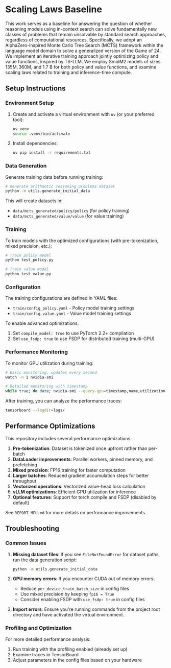 # Scaling Laws Baseline

This work serves as a baseline for answering the question of whether reasoning models using in-context search can solve fundamentally new classes of problems that remain unsolvable by standard search approaches, regardless of computational resources. Specifically, we adopt an AlphaZero-inspired Monte Carlo Tree Search (MCTS) framework within the language model domain to solve a generalized version of the Game of 24. We implement an iterative training approach jointly optimizing policy and value functions, inspired by TS-LLM. We employ SmolM2 models of sizes $135 \mathrm{M}, 360 \mathrm{M}$, and 1.7 B for both policy and value functions, and examine scaling laws related to training and inference-time compute.

## Setup Instructions

### Environment Setup

1. Create and activate a virtual environment with `uv` (or your preferred tool):
   ```bash
   uv venv
   source .venv/bin/activate
   ```

2. Install dependencies:
   ```bash
   uv pip install -r requirements.txt
   ```

### Data Generation

Generate training data before running training:

```bash
# Generate arithmetic reasoning problems dataset
python -m utils.generate_initial_data
```

This will create datasets in:
- `data/mcts_generated/policy/policy` (for policy training)
- `data/mcts_generated/value/value` (for value training)

### Training

To train models with the optimized configurations (with pre-tokenization, mixed precision, etc.):

```bash
# Train policy model
python test_policy.py

# Train value model
python test_value.py
```

### Configuration

The training configurations are defined in YAML files:
- `train/config_policy.yaml` - Policy model training settings
- `train/config_value.yaml` - Value model training settings

To enable advanced optimizations:
1. Set `compile_model: true` to use PyTorch 2.2+ compilation
2. Set `use_fsdp: true` to use FSDP for distributed training (multi-GPU)

### Performance Monitoring

To monitor GPU utilization during training:

```bash
# Basic monitoring, updates every second
watch -n 1 nvidia-smi

# Detailed monitoring with timestamp
while true; do date; nvidia-smi --query-gpu=timestamp,name,utilization.gpu,utilization.memory,memory.total,memory.used,memory.free --format=csv; sleep 1; done
```

After training, you can analyze the performance traces:

```bash
tensorboard --logdir=logs/
```

## Performance Optimizations

This repository includes several performance optimizations:

1. **Pre-tokenization**: Dataset is tokenized once upfront rather than per-batch
2. **DataLoader improvements**: Parallel workers, pinned memory, and prefetching
3. **Mixed precision**: FP16 training for faster computation
4. **Larger batches**: Reduced gradient accumulation steps for better throughput
5. **Vectorized operations**: Vectorized value-head loss calculation
6. **vLLM optimizations**: Efficient GPU utilization for inference
7. **Optional features**: Support for torch.compile and FSDP (disabled by default)

See `REPORT_MFU.md` for more details on performance improvements.

## Troubleshooting

### Common Issues

1. **Missing dataset files**:
   If you see `FileNotFoundError` for dataset paths, run the data generation script:
   ```bash
   python -m utils.generate_initial_data
   ```

2. **GPU memory errors**:
   If you encounter CUDA out of memory errors:
   - Reduce `per_device_train_batch_size` in config files
   - Use mixed precision by keeping `fp16 = True`
   - Consider enabling FSDP with `use_fsdp: true` in config files

3. **Import errors**:
   Ensure you're running commands from the project root directory and have activated the virtual environment.

### Profiling and Optimization

For more detailed performance analysis:
1. Run training with the profiling enabled (already set up)
2. Examine traces in TensorBoard
3. Adjust parameters in the config files based on your hardware
